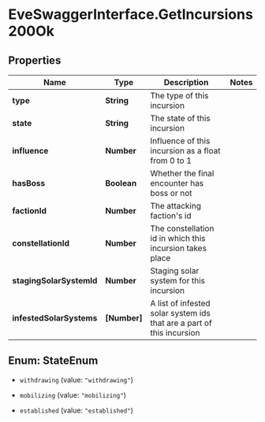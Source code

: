 # EveSwaggerInterface.GetIncursions200Ok

## Properties
Name | Type | Description | Notes
------------ | ------------- | ------------- | -------------
**type** | **String** | The type of this incursion | 
**state** | **String** | The state of this incursion | 
**influence** | **Number** | Influence of this incursion as a float from 0 to 1 | 
**hasBoss** | **Boolean** | Whether the final encounter has boss or not | 
**factionId** | **Number** | The attacking faction&#39;s id | 
**constellationId** | **Number** | The constellation id in which this incursion takes place | 
**stagingSolarSystemId** | **Number** | Staging solar system for this incursion | 
**infestedSolarSystems** | **[Number]** | A list of infested solar system ids that are a part of this incursion | 


<a name="StateEnum"></a>
## Enum: StateEnum


* `withdrawing` (value: `"withdrawing"`)

* `mobilizing` (value: `"mobilizing"`)

* `established` (value: `"established"`)




